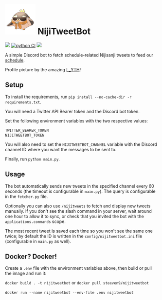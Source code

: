 # <img src="logo.jpg" width="100"> NijiTweetBot

[![](https://img.shields.io/github/license/Steeven9/NijiTweetBot)](/LICENSE)
[![python CI](https://github.com/Steeven9/NijiTweetBot/actions/workflows/docker-image.yml/badge.svg)](https://github.com/Steeven9/NijiTweetBot/actions/workflows/docker-image.yml)
![](https://img.shields.io/tokei/lines/github/Steeven9/NijiTweetBot)

A simple Discord bot to fetch schedule-related Nijisanji tweets to
feed our [schedule](https://nijien.vercel.app).

Profile picture by the amazing [L_YTH](https://twitter.com/lost_yth)!

## Setup

To install the requirements, run `pip install --no-cache-dir -r requirements.txt`.

You will need a Twitter API Bearer token and the Discord bot token.

Set the following environment variables with the two respective values:

```
TWITTER_BEARER_TOKEN
NIJITWEETBOT_TOKEN
```

You will also need to set the `NIJITWEETBOT_CHANNEL` variable with the
Discord channel ID where you want the messages to be sent to.

Finally, run `python main.py`.

## Usage

The bot automatically sends new tweets in the specified channel every 60 seconds
(the timeout is configurable in `main.py`). The query is configurable in the
`fetcher.py` file.

Optionally you can also use `/nijitweets` to fetch and display new tweets manually.
If you don't see the slash command in your server, wait around one hour to allow it
to sync, or check that you invited the bot with the `applications.commands` scope.

The most recent tweet is saved each time so you won't see the same one twice;
by default the ID is written in the `config/nijitweetbot.ini` file
(configurable in `main.py` as well).

## Docker? Docker!

Create a `.env` file with the environment variables above, then build or pull the image and run it:

`docker build . -t nijitweetbot` or `docker pull steeven9/nijitweetbot`

`docker run --name nijitweetbot --env-file .env nijitweetbot`
